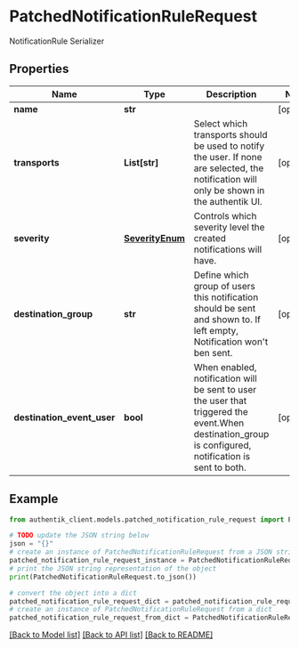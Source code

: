 # PatchedNotificationRuleRequest

NotificationRule Serializer

## Properties

Name | Type | Description | Notes
------------ | ------------- | ------------- | -------------
**name** | **str** |  | [optional] 
**transports** | **List[str]** | Select which transports should be used to notify the user. If none are selected, the notification will only be shown in the authentik UI. | [optional] 
**severity** | [**SeverityEnum**](SeverityEnum.md) | Controls which severity level the created notifications will have. | [optional] 
**destination_group** | **str** | Define which group of users this notification should be sent and shown to. If left empty, Notification won&#39;t ben sent. | [optional] 
**destination_event_user** | **bool** | When enabled, notification will be sent to user the user that triggered the event.When destination_group is configured, notification is sent to both. | [optional] 

## Example

```python
from authentik_client.models.patched_notification_rule_request import PatchedNotificationRuleRequest

# TODO update the JSON string below
json = "{}"
# create an instance of PatchedNotificationRuleRequest from a JSON string
patched_notification_rule_request_instance = PatchedNotificationRuleRequest.from_json(json)
# print the JSON string representation of the object
print(PatchedNotificationRuleRequest.to_json())

# convert the object into a dict
patched_notification_rule_request_dict = patched_notification_rule_request_instance.to_dict()
# create an instance of PatchedNotificationRuleRequest from a dict
patched_notification_rule_request_from_dict = PatchedNotificationRuleRequest.from_dict(patched_notification_rule_request_dict)
```
[[Back to Model list]](../README.md#documentation-for-models) [[Back to API list]](../README.md#documentation-for-api-endpoints) [[Back to README]](../README.md)


